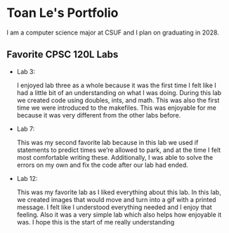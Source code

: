 
# Toan Le's Portfolio

I am a computer science major at CSUF and I plan on graduating in 2028. 

## Favorite CPSC 120L Labs

* Lab 3:

    I enjoyed lab three as a whole because it was the first time I felt like I had a little bit of an understanding on what I was doing. During this lab we created code using doubles, ints, and math. This was also the first time we were introduced to the makefiles. This was enjoyable for me because it was very different from the other labs before.

* Lab 7:

    This was my second favorite lab because in this lab we used if statements to predict times we’re allowed to park, and at the time I felt most comfortable writing these. Additionally, I was able to solve the errors on my own and fix the code after our lab had ended. 

* Lab 12:

    This was my favorite lab as I liked everything about this lab. In this lab, we created images that would move and turn into a gif with a printed message. I felt like I understood everything needed and I enjoy that feeling. Also it was a very simple lab which also helps how enjoyable it was. I hope this is the start of me really understanding
